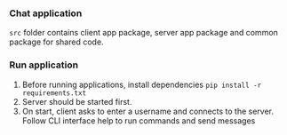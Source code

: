 ### Chat application
`src` folder contains client app package, server app package and common package for shared code.

### Run application
1. Before running applications, install dependencies `pip install -r requirements.txt`
2. Server should be started first.
3. On start, client asks to enter a username and connects to the server. Follow CLI interface help to run commands and send messages
